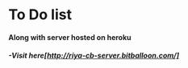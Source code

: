 # To Do list
#### Along with server hosted on heroku 
##### -Visit here[http://riya-cb-server.bitballoon.com/]
